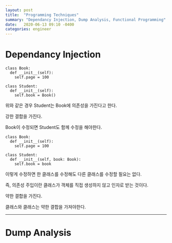 ```yaml
---
layout: post
title:  "Programming Techniques"
summary: "Dependancy Injection, Dump Analysis, Functional Programming"
date:   2020-06-13 09:10 -0400
categories: engineer
---
```


# Dependancy Injection

```python3
class Book:
  def __init__(self):
    self.page = 100

class Student:
  def __init__(self):
    self.book = Book()
```

위와 같은 경우 Student는 Book에 의존성을 가진다고 한다.

강한 결합을 가진다.

Book이 수정되면 Student도 함께 수정을 해야한다.

```pyhon3
class Book:
  def __init__(self):
    self.page = 100

class Student:
  def __init__(self, book: Book):
    self.book = book
```

이렇게 수정하면 한 클래스를 수정해도 다른 클래스를 수정할 필요는 없다.

즉, 의존성 주입이란 클래스가 객체를 직접 생성하지 않고 인자로 받는 것이다.

약한 결합을 가진다.

클래스와 클래스는 약한 결합을 가져야한다.

---

# Dump Analysis
